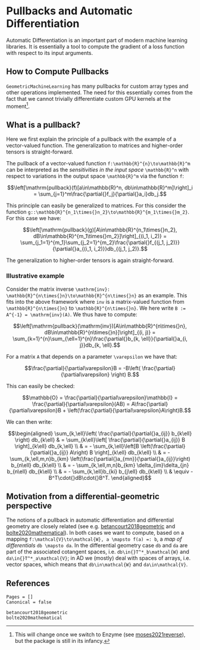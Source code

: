 # Pullbacks and Automatic Differentiation

Automatic Differentiation is an important part of modern machine learning libraries. It is essentially a tool to compute the gradient of a loss function with respect to its input arguments. 

## How to Compute Pullbacks

`GeometricMachineLearning` has many pullbacks for custom array types and other operations implemented. The need for this essentially comes from the fact that we cannot trivially differentiate custom GPU kernels at the moment[^1].

[^1]: This will change once we switch to Enzyme (see [moses2021reverse](@cite)), but the package is still in its infancy. 

## What is a pullback?

Here we first explain the principle of a pullback with the example of a vector-valued function. The generalization to matrices and higher-order tensors is straight-forward. 

The pullback of a vector-valued function ``f:\mathbb{R}^{n}\to\mathbb{R}^m`` can be interpreted as the *sensitivities in the input space* ``\mathbb{R}^n`` with respect to variations in the output space ``\mathbb{R}^m`` via the function ``f``: 

```math 
\left[\mathrm{pullback}(f)[a\in\mathbb{R}^n, db\in\mathbb{R}^m]\right]_i = \sum_{j=1}^m\frac{\partial{}f_j}{\partial{}a_i}db_j.
```

This principle can easily be generalized to matrices. For this consider the function ``g::\mathbb{R}^{n_1\times{}n_2}\to\mathbb{R}^{m_1\times{}m_2}``. For this case we have: 

```math
\left[\mathrm{pullback}(g)[A\in\mathbb{R}^{n_1\times{}n_2}, dB\in\mathbb{R}^{m_1\times{}m_2}]\right]_{(i_1, i_2)} = \sum_{j_1=1}^{m_1}\sum_{j_2=1}^{m_2}\frac{\partial{}f_{(j_1, j_2)}}{\partial{}a_{(i_1, i_2)}}db_{(j_1, j_2)}.
```

The generalization to higher-order tensors is again straight-forward.

### Illustrative example 

Consider the matrix inverse ``\mathrm{inv}: \mathbb{R}^{n\times{}n}\to\mathbb{R}^{n\times{}n}`` as an example. This fits into the above framework where ``inv`` is a matrix-valued function from ``\mathbb{R}^{n\times{}n}`` to ``\mathbb{R}^{n\times{}n}``. We here write ``B := A^{-1} = \mathrm{inv}(A)``. We thus have to compute: 

```math 
\left[\mathrm{pullback}(\mathrm{inv})[A\in\mathbb{R}^{n\times{}n}, dB\in\mathbb{R}^{n\times{}n}]\right]_{(i, j)} = \sum_{k=1}^{n}\sum_{\ell=1}^{n}\frac{\partial{}b_{k, \ell}}{\partial{}a_{i, j}}db_{k, \ell}.
```

For a matrix ``A`` that depends on a parameter ``\varepsilon`` we have that: 
```math
\frac{\partial}{\partial\varepsilon}B = -B\left( \frac{\partial}{\partial\varepsilon} \right) B.
```

This can easily be checked: 
```math 
\mathbb{O} = \frac{\partial}{\partial\varepsilon}\mathbb{I} = \frac{\partial}{\partial\varepsilon}(AB) = A\frac{\partial}{\partial\varepsilon}B + \left(\frac{\partial}{\partial\varepsilon}A\right)B.
```

We can then write: 

```math
\begin{aligned}
\sum_{k,\ell}\left( \frac{\partial}{\partial{}a_{ij}} b_{k\ell} \right) db_{k\ell}  & = \sum_{k\ell}\left[ \frac{\partial}{\partial{}a_{ij}} B \right]_{k\ell} db_{k,\ell} \\ 
& = - \sum_{k,\ell}\left[B \left(\frac{\partial}{\partial{}a_{ij}} A\right) B \right]_{k\ell} db_{k\ell} \\ 
& = - \sum_{k,\ell,m,n}b_{km} \left(\frac{\partial{}a_{mn}}{\partial{}a_{ij}}\right) b_{n\ell} db_{k\ell} \\ 
& = - \sum_{k,\ell,m,n}b_{km} \delta_{im}\delta_{jn} b_{n\ell} db_{k\ell} \\ 
& = - \sum_{k,\ell}b_{ki} b_{j\ell} db_{k\ell} \\ 
& \equiv - B^T\cdot{}dB\cdot{}B^T. 
\end{aligned}
```

## Motivation from a differential-geometric perspective 

The notions of a pullback in automatic differentiation and differential geometry are closely related (see e.g. [betancourt2018geometric](@cite) and [bolte2020mathematical](@cite)). In both cases we want to compute, based on a mapping ``f:\mathcal{V}\to\mathcal{W}, a \mapsto f(a) =: b``, a *map of differentials* ``db \mapsto da``. In the differential geometry case ``db`` and ``da`` are part of the associated cotangent spaces, i.e. ``db\in{}T^*_b\mathcal{W}`` and ``da\in{}T^*_a\mathcal{V}``; in AD we (mostly) deal with spaces of arrays, i.e. vector spaces, which means that ``db\in\mathcal{W}`` and ``da\in\mathcal{V}``.

## References

```@bibliography 
Pages = []
Canonical = false

betancourt2018geometric
bolte2020mathematical 
```